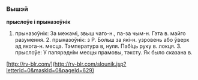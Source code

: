 ### Вышэй
**прыслоўе і прыназоўнік**

1. прыназоўнік: За межамі, звыш чаго-н., па-за чым-н. Гэта в. майго разумення. 2. прыназоўнік: з Р. Больш за які-н. узровень або ўверх ад якога-н. месца. Тэмпература в, нуля. Пабіць руку в. локця. 3. прыслоўе: У папярэднім месцы прамовы, тэксту. Як было сказана в.

<a rel="author">[http://rv-blr.com/](http://rv-blr.com/slounik.jsp?letterId=0&maskId=0&pageId=629)</a>
